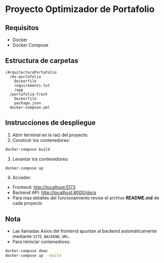 # Proyecto Optimizador de Portafolio

## Requisitos

* Docker
* Docker Compose

## Estructura de carpetas

```
/ArquitecturaPortafolio
  /ms-portafolio
    Dockerfile
    requirements.txt
    /app
  /portafolio-front
    Dockerfile
    package.json
  docker-compose.yml
```

## Instrucciones de despliegue

1. Abrir terminal en la raíz del proyecto.
2. Construir los contenedores:

```bash
docker-compose build
```

3. Levantar los contenedores:

```bash
docker-compose up
```

4. Acceder:

* Frontend: [http://localhost:5173](http://localhost:5173)
* Backend API: [http://localhost:8000/docs](http://localhost:8000/docs)
* Para mas detalles del funcionamiento revise el archivo **README.md** de cada proyecto
## Nota

* Las llamadas Axios del frontend apuntan al backend automáticamente mediante `VITE_BACKEND_URL`.
* Para reiniciar contenedores:

```bash
docker-compose down
docker-compose up --build
```
